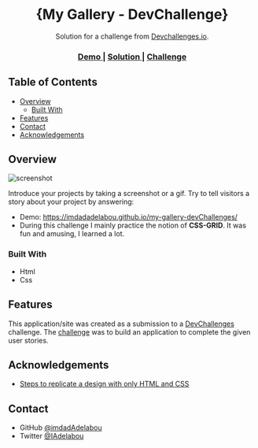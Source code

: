 <!-- Please update value in the {}  -->

<h1 align="center">{My Gallery - DevChallenge}</h1>

<div align="center">
   Solution for a challenge from  <a href="http://devchallenges.io" target="_blank">Devchallenges.io</a>.
</div>

<div align="center">
  <h3>
    <a href="https://imdadadelabou.github.io/my-gallery-devChallenges/}">
      Demo
    </a>
    <span> | </span>
    <a href="https://imdadadelabou.github.io/my-gallery-devChallenges/}">
      Solution
    </a>
    <span> | </span>
    <a href="https://devchallenges.io/challenges/gcbWLxG6wdennelX7b8I">
      Challenge
    </a>
  </h3>
</div>

<!-- TABLE OF CONTENTS -->

## Table of Contents

- [Overview](#overview)
  - [Built With](#built-with)
- [Features](#features)
- [Contact](#contact)
- [Acknowledgements](#acknowledgements)

<!-- OVERVIEW -->

## Overview

![screenshot](https://user-images.githubusercontent.com/16707738/92399059-5716eb00-f132-11ea-8b14-bcacdc8ec97b.png)

Introduce your projects by taking a screenshot or a gif. Try to tell visitors a story about your project by answering:

- Demo: https://imdadadelabou.github.io/my-gallery-devChallenges/
- During this challenge I mainly practice the notion of **CSS-GRID**. It was fun and amusing, I learned a lot.


### Built With

<!-- This section should list any major frameworks that you built your project using. Here are a few examples.-->

- Html
- Css


## Features

<!-- List the features of your application or follow the template. Don't share the figma file here :) -->

This application/site was created as a submission to a [DevChallenges](https://devchallenges.io/challenges) challenge. The [challenge](https://devchallenges.io/challenges/gcbWLxG6wdennelX7b8I) was to build an application to complete the given user stories.


## Acknowledgements

<!-- This section should list any articles or add-ons/plugins that helps you to complete the project. This is optional but it will help you in the future. For exmpale -->

- [Steps to replicate a design with only HTML and CSS](https://devchallenges-blogs.web.app/how-to-replicate-design/)


## Contact


- GitHub [@imdadAdelabou](https://{https://github.com/imdadAdelabou/})
- Twitter [@IAdelabou](https://twitter.com/IAdelabou})
